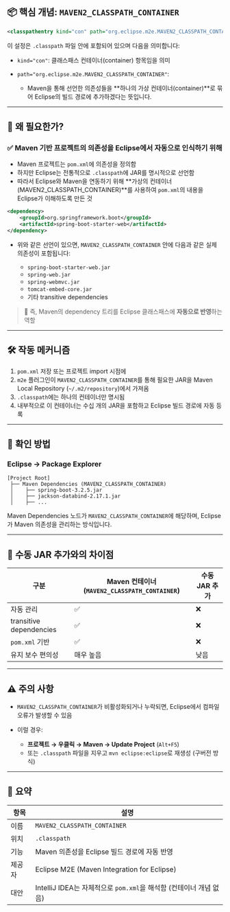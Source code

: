 ## 📦 핵심 개념: `MAVEN2_CLASSPATH_CONTAINER`

```xml
<classpathentry kind="con" path="org.eclipse.m2e.MAVEN2_CLASSPATH_CONTAINER">
```

이 설정은 `.classpath` 파일 안에 포함되어 있으며 다음을 의미합니다:

* `kind="con"`: 클래스패스 컨테이너(container) 항목임을 의미
* `path="org.eclipse.m2e.MAVEN2_CLASSPATH_CONTAINER"`:

  * Maven을 통해 선언한 의존성들을 \*\*하나의 가상 컨테이너(container)\*\*로 묶어 Eclipse의 빌드 경로에 추가하겠다는 뜻입니다.

---

## 🧠 왜 필요한가?

### ✅ Maven 기반 프로젝트의 의존성을 Eclipse에서 자동으로 인식하기 위해

* Maven 프로젝트는 `pom.xml`에 의존성을 정의함
* 하지만 Eclipse는 전통적으로 `.classpath`에 JAR를 명시적으로 선언함
* 따라서 Eclipse와 Maven을 연동하기 위해 \*\*가상의 컨테이너(MAVEN2\_CLASSPATH\_CONTAINER)\*\*를 사용하여 `pom.xml`의 내용을 Eclipse가 이해하도록 만든 것

```xml
<dependency>
    <groupId>org.springframework.boot</groupId>
    <artifactId>spring-boot-starter-web</artifactId>
</dependency>
```

* 위와 같은 선언이 있으면, `MAVEN2_CLASSPATH_CONTAINER` 안에 다음과 같은 실제 의존성이 포함됩니다:

  * `spring-boot-starter-web.jar`
  * `spring-web.jar`
  * `spring-webmvc.jar`
  * `tomcat-embed-core.jar`
  * 기타 transitive dependencies

> 🧩 즉, Maven의 dependency 트리를 Eclipse 클래스패스에 **자동으로 반영**하는 역할

---

## 🛠️ 작동 메커니즘

1. `pom.xml` 저장 또는 프로젝트 import 시점에
2. `m2e` 플러그인이 `MAVEN2_CLASSPATH_CONTAINER`를 통해 필요한 JAR을 Maven Local Repository (`~/.m2/repository`)에서 가져옴
3. `.classpath`에는 하나의 컨테이너만 명시됨
4. 내부적으로 이 컨테이너는 수십 개의 JAR을 포함하고 Eclipse 빌드 경로에 자동 등록

---

## 🧪 확인 방법

### Eclipse → Package Explorer

```
[Project Root]
 ├── Maven Dependencies (MAVEN2_CLASSPATH_CONTAINER)
 │    ├── spring-boot-3.2.5.jar
 │    ├── jackson-databind-2.17.1.jar
 │    ├── ...
```

Maven Dependencies 노드가 `MAVEN2_CLASSPATH_CONTAINER`에 해당하며, Eclipse가 Maven 의존성을 관리하는 방식입니다.

---

## 🚫 수동 JAR 추가와의 차이점

| 구분                      | Maven 컨테이너 (`MAVEN2_CLASSPATH_CONTAINER`) | 수동 JAR 추가 |
| ----------------------- | ----------------------------------------- | --------- |
| 자동 관리                   | ✅                                         | ❌         |
| transitive dependencies | ✅                                         | ❌         |
| `pom.xml` 기반            | ✅                                         | ❌         |
| 유지 보수 편의성               | 매우 높음                                     | 낮음        |

---

## ⚠️ 주의 사항

* `MAVEN2_CLASSPATH_CONTAINER`가 비활성화되거나 누락되면, Eclipse에서 컴파일 오류가 발생할 수 있음
* 이럴 경우:

  * **프로젝트 → 우클릭 → Maven → Update Project** (`Alt+F5`)
  * 또는 `.classpath` 파일을 지우고 `mvn eclipse:eclipse`로 재생성 (구버전 방식)

---

## 📌 요약

| 항목  | 설명                                               |
| --- | ------------------------------------------------ |
| 이름  | `MAVEN2_CLASSPATH_CONTAINER`                     |
| 위치  | `.classpath`                                     |
| 기능  | Maven 의존성을 Eclipse 빌드 경로에 자동 반영                  |
| 제공자 | Eclipse M2E (Maven Integration for Eclipse)      |
| 대안  | IntelliJ IDEA는 자체적으로 `pom.xml`을 해석함 (컨테이너 개념 없음) |

